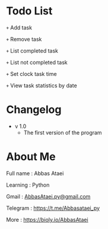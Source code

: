 # Todo List
<code>+</code> Add task

<code>+</code> Remove task

<code>+</code> List completed task

<code>+</code> List not completed task

<code>+</code> Set clock task time

<code>+</code> View task statistics by date

# Changelog
- v 1.0
  - The first version of the program

# About Me
Full name : Abbas Ataei

Learning : Python

Gmail : AbbasAtaei.py@gmail.com

Telegram : https://t.me/Abbasataei_py

More : https://bioly.io/AbbasAtaei
